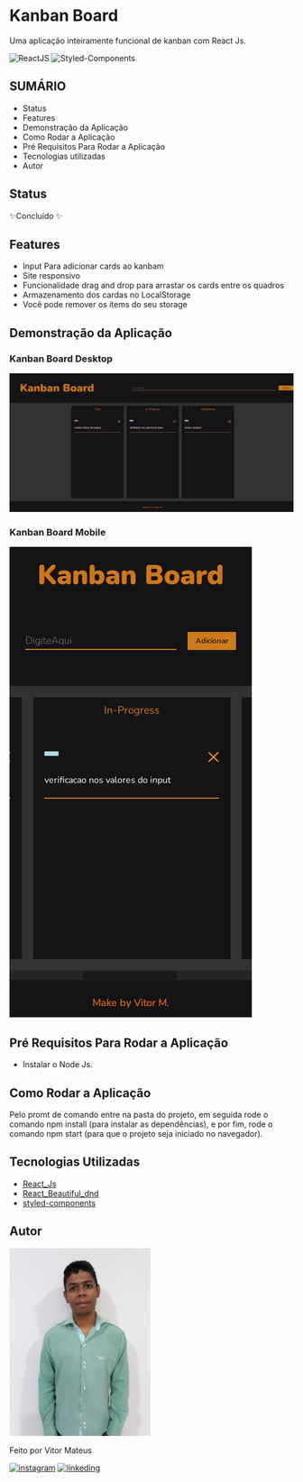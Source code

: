 # Kanban Board

Uma aplicação inteiramente funcional de kanban com React Js.

![ReactJS](https://img.shields.io/badge/React-20232A?style=for-the-badge&logo=react&logoColor=61DAFB) ![Styled-Components](https://img.shields.io/badge/styled--components-DB7093?style=for-the-badge&logo=styled-components&logoColor=white)
## SUMÁRIO

- Status
- Features
- Demonstração da Aplicação
- Como Rodar a Aplicação
- Pré Requisitos Para Rodar a Aplicação
- Tecnologias utilizadas
- Autor

## Status

✨Concluído ✨

## Features

- Input Para adicionar cards ao kanbam
- Site responsivo
- Funcionalidade drag and drop para arrastar os cards entre os quadros
- Armazenamento dos cardas no LocalStorage
- Você pode remover os items do seu storage

## Demonstração da Aplicação

### Kanban Board Desktop

<img alt="kanban desktop image" src="./readme_files/kanban_desktop.png"/>

### Kanban Board Mobile

<img alt="kanban desktop image" src="./readme_files/kanban_mobile.png"/>

## Pré Requisitos Para Rodar a Aplicação

- Instalar o Node Js.

## Como Rodar a Aplicação

Pelo promt de comando entre na pasta do projeto, em seguida rode o comando npm install (para instalar as dependências), e por fim, rode o comando npm start (para que o projeto seja iniciado no navegador).


## Tecnologias Utilizadas

- [React_Js](https://pt-br.reactjs.org/docs/getting-started.html)
- [React_Beautiful_dnd](https://github.com/atlassian/react-beautiful-dnd)
- [styled-components](https://styled-components.com/docs)

## Autor
<img alt="author photo" src="./readme_files/vitor.jpg" width="250">

Feito por Vitor Mateus

[![instagram](https://img.shields.io/badge/Instagram-E4405F?style=for-the-badge&logo=instagram&logoColor=white)](https://www.instagram.com/vitor_dev_/) [![linkeding](https://img.shields.io/badge/LinkedIn-0077B5?style=for-the-badge&logo=linkedin&logoColor=white)](https://www.linkedin.com/in/vitor-mateus-2a42461a2/)
